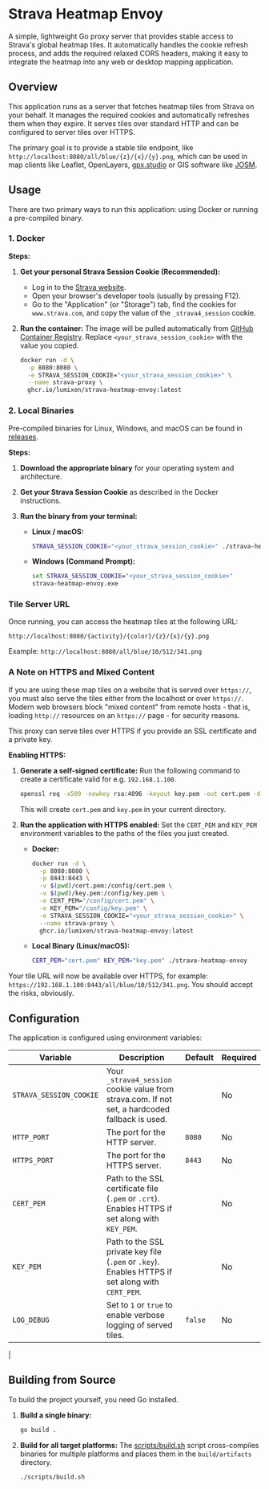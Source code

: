 # Strava Heatmap Envoy

A simple, lightweight Go proxy server that provides stable access to Strava's global heatmap tiles. It automatically handles the cookie refresh process, and adds the required relaxed CORS headers, making it easy to integrate the heatmap into any web or desktop mapping application.

## Overview

This application runs as a server that fetches heatmap tiles from Strava on your behalf. It manages the required cookies and automatically refreshes them when they expire. It serves tiles over standard HTTP and can be configured to server tiles over HTTPS.

The primary goal is to provide a stable tile endpoint, like `http://localhost:8080/all/blue/{z}/{x}/{y}.png`, which can be used in map clients like Leaflet, OpenLayers, [gpx.studio](https://gpx.studio/app) or GIS software like [JOSM](https://wiki.openstreetmap.org/wiki/JOSM).

## Usage

There are two primary ways to run this application: using Docker or running a pre-compiled binary.

### 1. Docker

**Steps:**

1.  **Get your personal Strava Session Cookie (Recommended):**
    *   Log in to the [Strava website](https://www.strava.com).
    *   Open your browser's developer tools (usually by pressing F12).
    *   Go to the "Application" (or "Storage") tab, find the cookies for `www.strava.com`, and copy the value of the `_strava4_session` cookie.

2.  **Run the container:**
    The image will be pulled automatically from [GitHub Container Registry](https://github.com/lumixen?tab=packages&repo_name=strava-heatmap-envoy). Replace `<your_strava_session_cookie>` with the value you copied.

    ```sh
    docker run -d \
      -p 8080:8080 \
      -e STRAVA_SESSION_COOKIE="<your_strava_session_cookie>" \
      --name strava-proxy \
      ghcr.io/lumixen/strava-heatmap-envoy:latest
    ```

### 2. Local Binaries

Pre-compiled binaries for Linux, Windows, and macOS can be found in [releases](https://github.com/lumixen/strava-heatmap-envoy/releases).

**Steps:**

1.  **Download the appropriate binary** for your operating system and architecture.

2.  **Get your Strava Session Cookie** as described in the Docker instructions.

3.  **Run the binary from your terminal:**

    *   **Linux / macOS:**
        ```sh
        STRAVA_SESSION_COOKIE="<your_strava_session_cookie>" ./strava-heatmap-envoy
        ```

    *   **Windows (Command Prompt):**
        ```cmd
        set STRAVA_SESSION_COOKIE="<your_strava_session_cookie>"
        strava-heatmap-envoy.exe
        ```

### Tile Server URL

Once running, you can access the heatmap tiles at the following URL:

`http://localhost:8080/{activity}/{color}/{z}/{x}/{y}.png`

Example: `http://localhost:8080/all/blue/10/512/341.png`

### A Note on HTTPS and Mixed Content

If you are using these map tiles on a website that is served over `https://`, you must also serve the tiles either from the localhost or over `https://`. Modern web browsers block "mixed content" from remote hosts - that is, loading `http://` resources on an `https://` page - for security reasons.

This proxy can serve tiles over HTTPS if you provide an SSL certificate and a private key.

**Enabling HTTPS:**

1.  **Generate a self-signed certificate:**
    Run the following command to create a certificate valid for e.g. `192.168.1.100`.
    ```sh
    openssl req -x509 -newkey rsa:4096 -keyout key.pem -out cert.pem -days 365 -nodes -subj "/CN=192.168.1.100"
    ```
    This will create `cert.pem` and `key.pem` in your current directory.

2.  **Run the application with HTTPS enabled:**
    Set the `CERT_PEM` and `KEY_PEM` environment variables to the paths of the files you just created.

    *   **Docker:**
        ```sh
        docker run -d \
          -p 8080:8080 \
          -p 8443:8443 \
          -v $(pwd)/cert.pem:/config/cert.pem \
          -v $(pwd)/key.pem:/config/key.pem \
          -e CERT_PEM="/config/cert.pem" \
          -e KEY_PEM="/config/key.pem" \
          -e STRAVA_SESSION_COOKIE="<your_strava_session_cookie>" \
          --name strava-proxy \
          ghcr.io/lumixen/strava-heatmap-envoy:latest
        ```

    *   **Local Binary (Linux/macOS):**
        ```sh
        CERT_PEM="cert.pem" KEY_PEM="key.pem" ./strava-heatmap-envoy
        ```

Your tile URL will now be available over HTTPS, for example: `https://192.168.1.100:8443/all/blue/10/512/341.png`. You should accept the risks, obviously.

## Configuration

The application is configured using environment variables:

| Variable                | Description                                                                                             | Default | Required |
| ----------------------- | ------------------------------------------------------------------------------------------------------- | ------- | -------- |
| `STRAVA_SESSION_COOKIE` | Your `_strava4_session` cookie value from strava.com. If not set, a hardcoded fallback is used.           |         | No       |
| `HTTP_PORT`             | The port for the HTTP server.                                                                           | `8080`  | No       |
| `HTTPS_PORT`            | The port for the HTTPS server.                                                                          | `8443`  | No       |
| `CERT_PEM`              | Path to the SSL certificate file (`.pem` or `.crt`). Enables HTTPS if set along with `KEY_PEM`.           |         | No       |
| `KEY_PEM`               | Path to the SSL private key file (`.pem` or `.key`). Enables HTTPS if set along with `CERT_PEM`.          |         | No       |
| `LOG_DEBUG`             | Set to `1` or `true` to enable verbose logging of served tiles.                                         | `false` | No       |
 |

## Building from Source

To build the project yourself, you need Go installed.

1.  **Build a single binary:**
    ```sh
    go build .
    ```

2.  **Build for all target platforms:**
    The [scripts/build.sh](scripts/build.sh) script cross-compiles binaries for multiple platforms and places them in the `build/artifacts` directory.
    ```sh
    ./scripts/build.sh
    ```